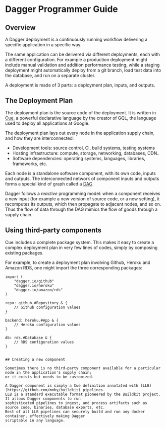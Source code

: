 # Dagger Programmer Guide

## Overview

A Dagger deployment is a continuously running workflow delivering a specific application in a specific way.

The same application can be delivered via different deployments, each with a different configuration.
For example a production deployment might include manual validation and addition performance testing,
while a staging deployment might automatically deploy from a git branch, load test data into the database,
and run on a separate cluster.

A deployment is made of 3 parts: a deployment plan, inputs, and outputs.


## The Deployment Plan

The deployment plan is the source code of the deployment. It is written in [Cue](https://cuelang.org),
a powerful declarative language by the creator of GQL, the language used to deploy all applications at Google.

The deployment plan lays out every node in the application supply chain, and how they are interconnected:

* Development tools: source control, CI, build systems, testing systems
* Hosting infrastructure: compute, storage, networking, databases, CDN..
* Software dependencies: operating systems, languages, libraries, frameworks, etc.

Each node is a standalone software component, with its own code, inputs and outputs.
The interconnected network of component inputs and outputs forms a special kind of graph called a [DAG]().

Dagger follows a *reactive* programming model: when a component receives a new input
(for example a new version of source code, or a new setting), it recomputes its outputs,
which then propagate to adjacent nodes, and so on. Thus the flow of data through
the DAG mimics the flow of goods through a supply chain.


## Using third-party components

Cue includes a complete package system. This makes it easy to create a complex deployment plan in very few
lines of codes, simply by composing existing packages.

For example, to create a deployment plan involving Github, Heroku and Amazon RDS, one might import the three
corresponding packages:

```
import (
	"dagger.io/github"
	"dagger.io/heroku"
	"dagger.io/amazon/rds"
)

repo: github.#Repository & {
	// Github configuration values
}

backend: heroku.#App & {
	// Heroku configuration values
}

db: rds.#Database & {
	// RDS configuration values
}


## Creating a new component

Sometimes there is no third-party component available for a particular node in the application's supply chain;
or it exists but needs to be customized.

A Dagger component is simply a Cue definition annotated with [LLB](https://github.com/moby/buildkit) pipelines.
LLB is a standard executable format pioneered by the Buildkit project. It allows Dagger components to run
sophisticated pipelines to ingest, and process artifacts such as source code, binaries, database exports, etc.
Best of all LLB pipelines can securely build and run any docker container, effectively making Dagger
scriptable in any language.
